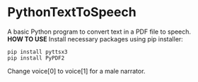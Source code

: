 # PythonTextToSpeech
A basic Python program to convert text in a PDF file to speech. <br>
**HOW TO USE**
Install necessary packages using pip installer:
```
pip install pyttsx3
pip install PyPDF2
```
Change voice[0] to voice[1] for a male narrator.
